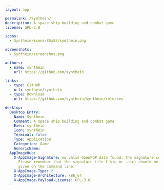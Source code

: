 ```yaml
---
layout: app

permalink: /Synthein/
description: A space ship building and combat game
license: GPL-3.0

icons:
  - Synthein/icons/85x85/synthein.png

screenshots:
  - Synthein/screenshot.png

authors:
  - name: synthein
    url: https://github.com/synthein

links:
  - type: GitHub
    url: synthein/synthein
  - type: Download
    url: https://github.com/synthein/synthein/releases

desktop:
  Desktop Entry:
    Name: Synthein
    Comment: A space ship building and combat game
    Exec: synthein
    Icon: synthein
    Terminal: false
    Type: Application
    Categories: Game
    GenericName: 
  AppImageHub:
    X-AppImage-Signature: no valid OpenPGP data found. the signature could not be verified.
      Please remember that the signature file (.sig or .asc) should be the first file
      given on the command line.
    X-AppImage-Type: 2
    X-AppImage-Architecture: x86_64
    X-AppImage-Payload-License: GPL-3.0
---
```

